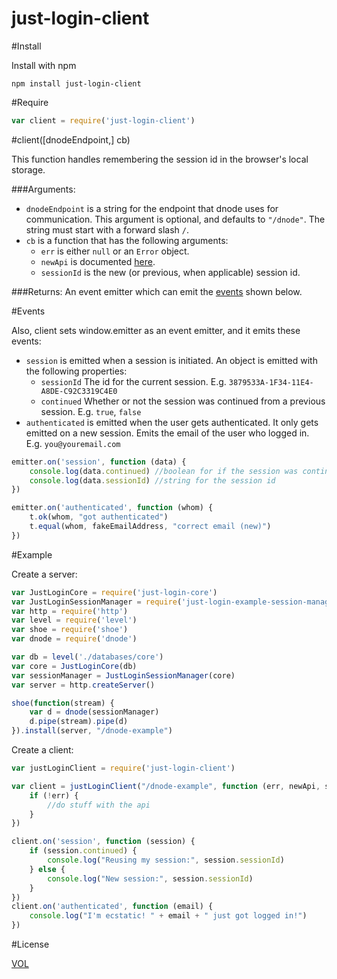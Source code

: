 just-login-client
=================

#Install

Install with npm

	npm install just-login-client

#Require

```js
var client = require('just-login-client')
```

#client([dnodeEndpoint,] cb)

This function handles remembering the session id in the browser's local storage.

###Arguments:

- `dnodeEndpoint` is a string for the endpoint that dnode uses for communication. This argument is optional, and defaults to `"/dnode"`. The string must start with a forward slash `/`.
- `cb` is a function that has the following arguments:
	- `err` is either `null` or an `Error` object.
	- `newApi` is documented [here](https://github.com/ArtskydJ/just-login-server-api#api-methods).
	- `sessionId` is the new (or previous, when applicable) session id.

###Returns:
An event emitter which can emit the [events](#events) shown below.

#Events

Also, client sets window.emitter as an event emitter, and it emits these events:

- `session` is emitted when a session is initiated. An object is emitted with the following properties:
	- `sessionId` The id for the current session. E.g. `3879533A-1F34-11E4-A8DE-C92C3319C4E0`
	- `continued` Whether or not the session was continued from a previous session. E.g. `true`, `false`
- `authenticated` is emitted when the user gets authenticated. It only gets emitted on a new session. Emits the email of the user who logged in. E.g. `you@youremail.com`

```js
emitter.on('session', function (data) {
	console.log(data.continued) //boolean for if the session was continued or newly created
	console.log(data.sessionId) //string for the session id
})

emitter.on('authenticated', function (whom) {
	t.ok(whom, "got authenticated")
	t.equal(whom, fakeEmailAddress, "correct email (new)")
})
```

#Example

Create a server:

```js
var JustLoginCore = require('just-login-core')
var JustLoginSessionManager = require('just-login-example-session-manager')
var http = require('http')
var level = require('level')
var shoe = require('shoe')
var dnode = require('dnode')

var db = level('./databases/core')
var core = JustLoginCore(db)
var sessionManager = JustLoginSessionManager(core)
var server = http.createServer()

shoe(function(stream) {
	var d = dnode(sessionManager)
	d.pipe(stream).pipe(d)
}).install(server, "/dnode-example")
```

Create a client:

```js
var justLoginClient = require('just-login-client')

var client = justLoginClient("/dnode-example", function (err, newApi, sessionId) {
	if (!err) {
		//do stuff with the api
	}
})

client.on('session', function (session) {
	if (session.continued) {
		console.log("Reusing my session:", session.sessionId)
	} else {
		console.log("New session:", session.sessionId)
	}
})
client.on('authenticated', function (email) {
	console.log("I'm ecstatic! " + email + " just got logged in!")
})
```

#License

[VOL](http://veryopenlicense.com/)
